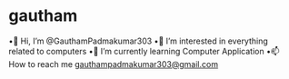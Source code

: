 # gautham

•👋 Hi, I’m @GauthamPadmakumar303
•👀 I’m interested in everything related to computers
•🌱 I’m currently learning Computer Application
•📫 How to reach me gauthampadmakumar303@gmail.com
